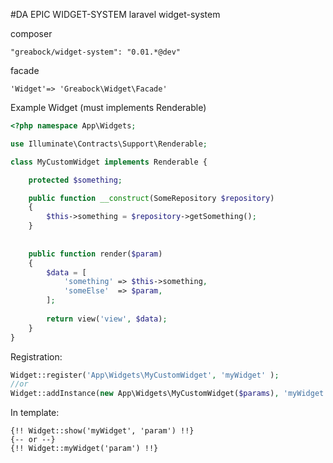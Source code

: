 #DA EPIC WIDGET-SYSTEM
laravel widget-system

composer

```
"greabock/widget-system": "0.01.*@dev"
```


facade
```
'Widget'=> 'Greabock\Widget\Facade'
```


Example Widget (must implements Renderable)
```php
<?php namespace App\Widgets;

use Illuminate\Contracts\Support\Renderable;

class MyCustomWidget implements Renderable { 

	protected $something;

	public function __construct(SomeRepository $repository)
	{
		$this->something = $repository->getSomething();
	}
	
	
	public function render($param)
	{
		$data = [
			'something' => $this->something,
			'someElse'  => $param,
		];
		
		return view('view', $data);
	}
}

```


Registration:
```php
Widget::register('App\Widgets\MyCustomWidget', 'myWidget' );
//or
Widget::addInstance(new App\Widgets\MyCustomWidget($params), 'myWidget' );
```

In template:
```tpl
{!! Widget::show('myWidget', 'param') !!}
{-- or --}
{!! Widget::myWidget('param') !!}
```

